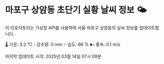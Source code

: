 
# 마포구 상암동 초단기 실황 날씨 정보 🌤️

이 리포지토리는 기상청 API를 사용하여 서울 마포구 상암동의 날씨 정보를 업데이트합니다. 

🌡️ 기온: 3.2 ℃
💧 강수량: 0 mm
💦 습도: 66 %
🌬️ 풍속: 0.1 m/s

마지막 업데이트 시각: 2025년 03월 14일 07시 09분    

